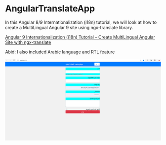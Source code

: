 # AngularTranslateApp
In this Angular 8/9 Internationalization (i18n) tutorial, we will look at how to create a MultiLingual Angular 9 site using ngx-translate library.

[Angular 9 Internationalization (i18n) Tutorial – Create MultiLingual Angular Site with ngx-translate](https://www.positronx.io/angular-internationalization-i18n-with-ngx-translate-tutorial/)

Abid: I also included Arabic language and RTL feature

![Screenshot](arabicscreen.png)
